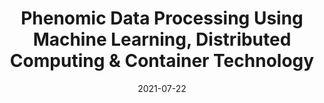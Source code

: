 ---
title: "Phenomic Data Processing Using Machine Learning, Distributed Computing & Container Technology"
collection: talks
type: "Hands-On Workshop"
# permalink: files/PhytoOracle_AG2PI_hands_on.pdf
# link: 'https://docs.google.com/presentation/d/118oYxFgqR3lo3IEeY7AK4b5vj4z3QjCJtBRQtWErLTs/edit?usp=sharing'
link: 'https://www.ag2pi.org/workshops-and-activities/workshop-2021-07/'
venue: "Agricultural Genome to Phenome Initiative (AG2PI)"
date: 2021-07-22
location: "Zoom"
---